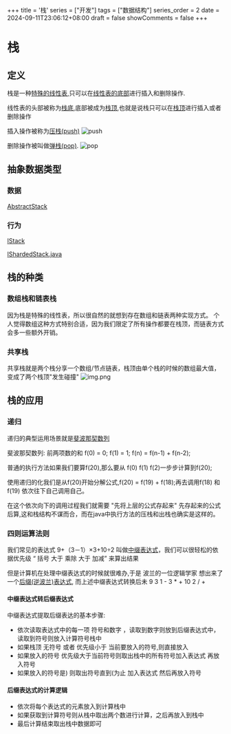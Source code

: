 +++
title = '栈'
series = ["开发"]
tags = ["数据结构"]
series_order = 2
date = 2024-09-11T23:06:12+08:00
draft = false
showComments = false
+++
# 栈
## 定义
栈是一种[特殊的线性表](),只可以在[线性表的底部]()进行插入和删除操作.

线性表的头部被称为[栈底](),底部被成为[栈顶](),也就是说栈只可以在[栈顶]()进行插入或者删除操作

插入操作被称为[压栈(push)]()
![push](structure/stack_push.png)

删除操作被叫做[弹栈(pop)]().
![pop](structure/stack_pop.png)


## 抽象数据类型
### 数据
[AbstractStack](https://github.com/togally/bookLearning/blob/master/src/main/java/com/togally/structure/stack/ArrayStack.java)

### 行为
[IStack](https://github.com/togally/bookLearning/blob/master/src/main/java/com/togally/structure/stack/IStack.java)

[IShardedStack.java](https://github.com/togally/bookLearning/blob/master/src/main/java/com/togally/structure/stack/IShardedStack.java)

## 栈的种类

### 数组栈和链表栈
因为栈是特殊的线性表，所以很自然的就想到存在数组和链表两种实现方式。
个人觉得数组这种方式特别合适，因为我们限定了所有操作都要在栈顶，而链表方式会多一些额外开销。

### 共享栈
共享栈就是两个栈分享一个数组/节点链表，栈顶由单个栈的时候的数组最大值，变成了两个栈顶"发生碰撞"
![img.png](structure/stack_sharedStack.png)

## 栈的应用

### 递归
递归的典型运用场景就是[斐波那契数列](https://github.com/togally/bookLearning/blob/master/src/main/java/com/togally/structure/stack/Fibonaci.java)

斐波那契数列: 前两项数的和 f(0) = 0; f(1) = 1; f(n) = f(n-1) + f(n-2);

普通的执行方法如果我们要算f(20),那么要从 f(0) f(1) f(2)一步步计算到f(20);

使用递归的化我们是从f(20)开始分解公式,f(20) = f(19) + f(18);再去调用f(18) 和 f(19) 依次往下自己调用自己。

在这个依次向下的调用过程我们就需要 "先将上层的公式存起来" 先存起来的公式后算,这和栈结构不谋而合，而在java中执行方法的压栈和出栈也确实是这样的。

### 四则运算法则

我们常见的表达式 9+（3－1）×3+10÷2 叫做[中缀表达式]()，我们可以很轻松的依据优先级 “ 括号 大于 乘除 大于 加减” 来算出结果

但是计算机在处理中缀表达式的时候就很难办,于是 波兰的一位逻辑学家 想出来了一个[后缀(逆波兰)表达式](),
而上述中缀表达式转换后未 9 3 1 - 3 * + 10 2 / +

#### 中缀表达式转后缀表达式
中缀表达式提取后缀表达的基本步骤:
- 依次读取表达式中的每一项 符号和数字 ，读取到数字则放到后缀表达式中，读取到符号则放入计算符号栈中
- 如果栈顶 无符号 或者 优先级小于 当前要放入的符号,则直接放入
- 如果放入的符号 优先级大于当前符号则取出栈中的所有符号加入表达式 再放入符号
- 如果放入的符号是) 则取出符号直到(为止 加入表达式 然后再放入符号

#### 后缀表达式的计算逻辑
- 依次将每个表达式的元素放入到计算栈中
- 如果获取到计算符号则从栈中取出两个数进行计算，之后再放入到栈中
- 最后计算结束取出栈中数据即可
